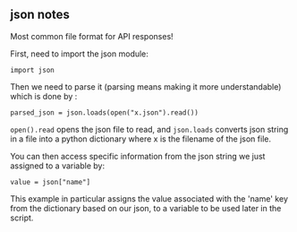 ## json notes

Most common file format for API responses!

First, need to import the json module:

`import json`

Then we need to parse it (parsing means making it more understandable) which is done by : 

`parsed_json = json.loads(open("x.json").read())` 

`open().read` opens the json file to read, and `json.loads` converts json string in a file into a python dictionary where x is the filename of the json file.

You can then access specific information from the json string we just assigned to a variable by:

`value = json["name"]`

This example in particular assigns the value associated with the 'name' key from the dictionary based on our json, to a variable to be used later in the script.



